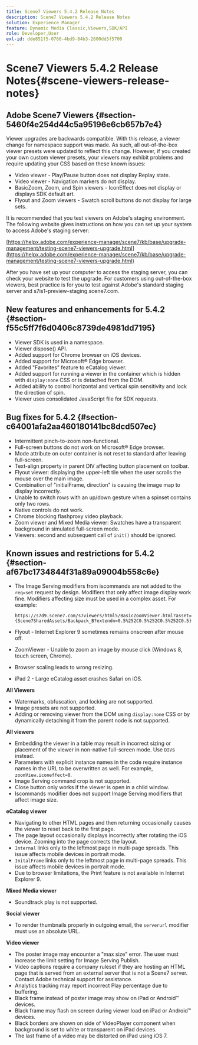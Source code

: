```yaml
---
title: Scene7 Viewers 5.4.2 Release Notes
description: Scene7 Viewers 5.4.2 Release Notes
solution: Experience Manager
feature: Dynamic Media Classic,Viewers,SDK/API
role: Developer,User
exl-id: dde851f5-0766-4bd9-84b3-2600dd5f5700
---
```

# Scene7 Viewers 5.4.2 Release Notes{#scene-viewers-release-notes}

## Adobe Scene7 Viewers {#section-5460f4e254d44c5a95196e6cb657b7e4}

Viewer upgrades are backwards compatible. With this release, a viewer change for namespace support was made. As such, all out-of-the-box viewer presets were updated to reflect this change. However, if you created your own custom viewer presets, your viewers may exhibit problems and require updating your CSS based on these known issues:

* Video viewer - Play/Pause button does not display Replay state.
* Video viewer - Navigation markers do not display.
* BasicZoom, Zoom, and Spin viewers - IconEffect does not display or displays SDK default art.
* Flyout and Zoom viewers - Swatch scroll buttons do not display for large sets.

It is recommended that you test viewers on Adobe's staging environment. The following website gives instructions on how you can set up your system to access Adobe's staging server:

[https://helpx.adobe.com/experience-manager/scene7/kb/base/upgrade-management/testing-scene7-viewers-upgrade.html](https://helpx.adobe.com/experience-manager/scene7/kb/base/upgrade-management/testing-scene7-viewers-upgrade.html)

After you have set up your computer to access the staging server, you can check your website to test the upgrade. For customers using out-of-the-box viewers, best practice is for you to test against Adobe's standard staging server and s7is1-preview-staging.scene7.com.

## New features and enhancements for 5.4.2 {#section-f55c5ff7f6d0406c8739de4981dd7195}

* Viewer SDK is used in a namespace.
* Viewer dispose() API.
* Added support for Chrome browser on iOS devices.
* Added support for Microsoft® Edge browser.
* Added "Favorites" feature to eCatalog viewer.
* Added support for running a viewer in the container which is hidden with `display:none` CSS or is detached from the DOM.
* Added ability to control horizontal and vertical spin sensitivity and lock the direction of spin.
* Viewer uses consolidated JavaScript file for SDK requests.

## Bug fixes for 5.4.2 {#section-c64001afa2aa460180141bc8dcd507ec}

* Intermittent pinch-to-zoom non-functional.
* Full-screen buttons do not work on Microsoft® Edge browser.
* Mode attribute on outer container is not reset to standard after leaving full-screen.
* Text-align property in parent DIV affecting button placement on toolbar.
* Flyout viewer: displaying the upper-left tile when the user scrolls the mouse over the main image.
* Combination of "initialFrame, direction" is causing the image map to display incorrectly.
* Unable to switch rows with an up/down gesture when a spinset contains only two rows.
* Native controls do not work.
* Chrome blocking flashproxy video playback.
* Zoom viewer and Mixed Media viewer: Swatches have a transparent background in simulated full-screen mode.
* Viewers: second and subsequent call of `init()` should be ignored.

## Known issues and restrictions for 5.4.2 {#section-af67bc1734844f31a89a09004b558c6e}

* The Image Serving modifiers from iscommands are not added to the `req=set` request by design. Modifiers that only affect image display work fine. Modifiers affecting size must be used in a complex asset. For example:

  ```
  https://s7d9.scene7.com/s7viewers/html5/BasicZoomViewer.html?asset= {Scene7SharedAssets/Backpack_B?extendn=0.5%252C0.5%252C0.5%252C0.5}
  ```

* Flyout - Internet Explorer 9 sometimes remains onscreen after mouse off.
* ZoomViewer - Unable to zoom an image by mouse click (Windows 8, touch screen, Chrome).
* Browser scaling leads to wrong resizing.
* iPad 2 - Large eCatalog asset crashes Safari on iOS.

**All Viewers**

* Watermarks, obfuscation, and locking are not supported.
* Image presets are not supported.
* Adding or removing viewer from the DOM using `display:none` CSS or by dynamically detaching it from the parent node is not supported.

**All viewers**

* Embedding the viewer in a table may result in incorrect sizing or placement of the viewer in non-native full-screen mode. Use `DIV`s instead.
* Parameters with explicit instance names in the code require instance names in the URL to be overwritten as well. For example, `zoomView.iconeffect=0`.
* Image Serving command crop is not supported.
* Close button only works if the viewer is open in a child window.
* Iscommands modifier does not support Image Serving modifiers that affect image size.

**eCatalog viewer**

* Navigating to other HTML pages and then returning occasionally causes the viewer to reset back to the first page.
* The page layout occasionally displays incorrectly after rotating the iOS device. Zooming into the page corrects the layout.
* `Internal` links only to the leftmost page in multi-page spreads. This issue affects mobile devices in portrait mode.
* `InitalFrame` links only to the leftmost page in multi-page spreads. This issue affects mobile devices in portrait mode.
* Due to browser limitations, the Print feature is not available in Internet Explorer 9.

**Mixed Media viewer**

* Soundtrack play is not supported.

**Social viewer**

* To render thumbnails properly in outgoing email, the `serverurl` modifier must use an absolute URL.

**Video viewer**

* The poster image may encounter a "max size" error. The user must increase the limit setting for Image Serving Publish.
* Video captions require a company ruleset if they are hosting an HTML page that is served from an external server that is not a Scene7 server. Contact Adobe technical support for assistance.
* Analytics tracking may report incorrect Play percentage due to buffering.
* Black frame instead of poster image may show on iPad or Android™ devices.
* Black frame may flash on screen during viewer load on iPad or Android™ devices.
* Black borders are shown on side of VideoPlayer component when background is set to white or transparent on iPad devices.
* The last frame of a video may be distorted on iPad using iOS 7.
